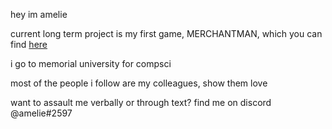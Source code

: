 hey im amelie

current long term project is my first game, MERCHANTMAN, which you can find [here](https://github.com/tickjesus/merchantman-game) 

i go to memorial university for compsci

most of the people i follow are my colleagues, show them love

want to assault me verbally or through text? find me on discord @amelie#2597
